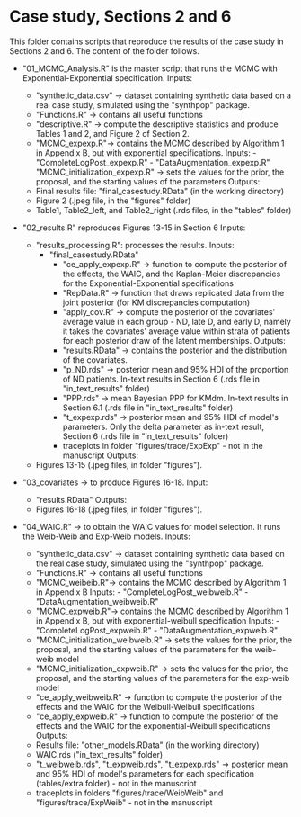 # Case study, Sections 2 and 6
This folder contains scripts that reproduce the results of the case study in Sections 2 and 6.
The content of the folder follows.

- "01_MCMC_Analysis.R" is the master script that runs the MCMC with Exponential-Exponential specification.
Inputs: 
  - "synthetic_data.csv" -> dataset containing synthetic data based on a real case study, simulated using the "synthpop" package.
  - "Functions.R" -> contains all useful functions
  - "descriptive.R" -> compute the descriptive statistics and produce Tables 1 and 2, and Figure 2 of Section 2.
  - "MCMC_expexp.R"-> contains the MCMC described by Algorithm 1 in Appendix B, but with exponential specifications. 
	Inputs: 
          - "CompleteLogPost_expexp.R" 
          - "DataAugmentation_expexp.R"
  "MCMC_initialization_expexp.R" -> sets the values for the prior, the proposal, and the starting values of the parameters
Outputs:
   - Final results file: "final_casestudy.RData" (in the working directory)
   - Figure 2 (.jpeg file, in the "figures" folder) 
   - Table1, Table2_left, and Table2_right (.rds files, in the "tables" folder) 

- "02_results.R" reproduces Figures 13-15 in Section 6
Inputs: 
   - "results_processing.R": processes the results.
	Inputs:
	  - "final_casestudy.RData"
          - "ce_apply_expexp.R" -> function to compute the posterior of the effects, the WAIC, and the Kaplan-Meier discrepancies
             for the Exponential-Exponential specifications
          - "RepData.R" -> function that draws replicated data from the joint posterior (for KM discrepancies computation)
          - "apply_cov.R" -> compute the posterior of the covariates' average value in each group - ND, late D, and early D, namely
             it takes the covariates' average value within strata of patients for each posterior draw of the latent memberships.
        Outputs:
          - "results.RData" -> contains the posterior and the distribution of the covariates.
          - "p_ND.rds" -> posterior mean and 95% HDI of the proportion of ND patients. In-text results in Section 6 (.rds file in "in_text_results" folder)
          - "PPP.rds" -> mean Bayesian PPP for KMdm. In-text results in Section 6.1 (.rds file in "in_text_results" folder)
          - "t_expexp.rds" -> posterior mean and 95% HDI of model's parameters. Only the delta parameter as in-text result, Section 6 (.rds file in "in_text_results" folder)
          - traceplots in folder "figures/trace/ExpExp" - not in the manuscript
Outputs:
   - Figures 13-15 (.jpeg files, in folder "figures").   

- "03_covariates -> to produce Figures 16-18. 
Input: 
   - "results.RData"
Outputs: 
   - Figures 16-18 (.jpeg files, in folder "figures").

- "04_WAIC.R" -> to obtain the WAIC values for model selection. It runs the Weib-Weib and Exp-Weib models.
Inputs: 
  - "synthetic_data.csv" -> dataset containing synthetic data based on the real case study, simulated using the "synthpop" package.
  - "Functions.R" -> contains all useful functions
  - "MCMC_weibeib.R"-> contains the MCMC described by Algorithm 1 in Appendix B 
	Inputs: 
          - "CompleteLogPost_weibweib.R" 
          - "DataAugmentation_weibweib.R"
  - "MCMC_expweib.R"-> contains the MCMC described by Algorithm 1 in Appendix B, but with exponential-weibull specification
	Inputs: 
          - "CompleteLogPost_expweib.R" 
          - "DataAugmentation_expweib.R"
  - "MCMC_initialization_weibweib.R" -> sets the values for the prior, the proposal, and the starting values of the parameters for the weib-weib model
  - "MCMC_initialization_expweib.R" -> sets the values for the prior, the proposal, and the starting values of the parameters for the exp-weib model
  - "ce_apply_weibweib.R" -> function to compute the posterior of the effects and the WAIC for the Weibull-Weibull specifications
  - "ce_apply_expweib.R" -> function to compute the posterior of the effects and the WAIC for the exponential-Weibull specifications
Outputs:
  - Results file: "other_models.RData" (in the working directory)
  - WAIC.rds ("in_text_results" folder)
  - "t_weibweib.rds", "t_expweib.rds", "t_expexp.rds" -> posterior mean and 95% HDI of model's parameters for each specification (tables/extra folder) - not in the manuscript
  - traceplots in folders "figures/trace/WeibWeib" and "figures/trace/ExpWeib" - not in the manuscript

